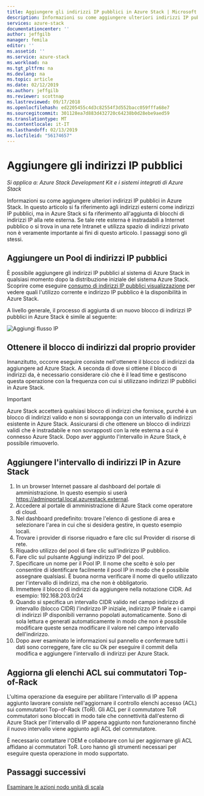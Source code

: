 ```yaml
---
title: Aggiungere gli indirizzi IP pubblici in Azure Stack | Microsoft Docs
description: Informazioni su come aggiungere ulteriori indirizzi IP pubblici in Azure Stack.
services: azure-stack
documentationcenter: ''
author: jeffgilb
manager: femila
editor: ''
ms.assetid: ''
ms.service: azure-stack
ms.workload: na
ms.tgt_pltfrm: na
ms.devlang: na
ms.topic: article
ms.date: 02/12/2019
ms.author: jeffgilb
ms.reviewer: scottnap
ms.lastreviewed: 09/17/2018
ms.openlocfilehash: ed2205455c4d3c82554f3d552bacc059fffa68e7
ms.sourcegitcommit: 301128ea7d883d432720c64238b0d28ebe9aed59
ms.translationtype: MT
ms.contentlocale: it-IT
ms.lasthandoff: 02/13/2019
ms.locfileid: "56174657"
---
```

# <a name="add-public-ip-addresses"></a>Aggiungere gli indirizzi IP pubblici
*Si applica a: Azure Stack Development Kit e i sistemi integrati di Azure Stack*  

Informazioni su come aggiungere ulteriori indirizzi IP pubblici in Azure Stack.  In questo articolo si fa riferimento agli indirizzi esterni come indirizzi IP pubblici, ma in Azure Stack si fa riferimento all'aggiunta di blocchi di indirizzi IP alla rete esterna.  Se tale rete esterna è instradabili a Internet pubblico o si trova in una rete Intranet e utilizza spazio di indirizzi privato non è veramente importante ai fini di questo articolo.  I passaggi sono gli stessi. 

## <a name="add-a-public-ip-address-pool"></a>Aggiungere un Pool di indirizzi IP pubblici
È possibile aggiungere gli indirizzi IP pubblici al sistema di Azure Stack in qualsiasi momento dopo la distribuzione iniziale del sistema Azure Stack. Scoprire come eseguire [consumo di indirizzi IP pubblici visualizzazione](azure-stack-viewing-public-ip-address-consumption.md) per vedere quali l'utilizzo corrente e indirizzo IP pubblico è la disponibilità in Azure Stack.

A livello generale, il processo di aggiunta di un nuovo blocco di indirizzi IP pubblici in Azure Stack è simile al seguente:

 ![Aggiungi flusso IP](media/azure-stack-add-ips/flow.PNG)

## <a name="obtain-the-address-block-from-your-provider"></a>Ottenere il blocco di indirizzi dal proprio provider
Innanzitutto, occorre eseguire consiste nell'ottenere il blocco di indirizzi da aggiungere ad Azure Stack.  A seconda di dove si ottiene il blocco di indirizzi da, è necessario considerare ciò che è il lead time e gestiscono questa operazione con la frequenza con cui si utilizzano indirizzi IP pubblici in Azure Stack.  

> [!IMPORTANT]
> Azure Stack accetterà qualsiasi blocco di indirizzi che fornisce, purché è un blocco di indirizzi valido e non si sovrapponga con un intervallo di indirizzi esistente in Azure Stack.  Assicurarsi di che ottenere un blocco di indirizzi validi che è instradabile e non sovrapposti con la rete esterna a cui è connesso Azure Stack.  Dopo aver aggiunto l'intervallo in Azure Stack, è possibile rimuoverlo.

## <a name="add-the-ip-address-range-to-azure-stack"></a>Aggiungere l'intervallo di indirizzi IP in Azure Stack

1. In un browser Internet passare al dashboard del portale di amministrazione.  In questo esempio si userà https://adminportal.local.azurestack.external.  
2.  Accedere al portale di amministrazione di Azure Stack come operatore di cloud.
3.  Nel dashboard predefinito: trovare l'elenco di gestione di area e selezionare l'area in cui che si desidera gestire, in questo esempio locali.
4.  Trovare i provider di risorse riquadro e fare clic sul Provider di risorse di rete.
5.  Riquadro utilizzo del pool di fare clic sull'indirizzo IP pubblico.
6.  Fare clic sul pulsante Aggiungi indirizzo IP del pool.
7.  Specificare un nome per il Pool IP.  Il nome che scelto è solo per consentire di identificare facilmente il pool IP in modo che è possibile assegnare qualsiasi.  È buona norma verificare il nome di quello utilizzato per l'intervallo di indirizzi, ma che non è obbligatorio.
8.   Immettere il blocco di indirizzi da aggiungere nella notazione CIDR.  Ad esempio:  192.168.203.0/24
9.  Quando si specifica un intervallo CIDR valido nel campo indirizzo di intervallo (blocco CIDR) l'indirizzo IP iniziale, indirizzo IP finale e i campi di indirizzi IP disponibili verranno popolati automaticamente.  Sono di sola lettura e generati automaticamente in modo che non è possibile modificare queste senza modificare il valore nel campo intervallo dell'indirizzo.
10. Dopo aver esaminato le informazioni sul pannello e confermare tutti i dati sono correggere, fare clic su Ok per eseguire il commit della modifica e aggiungere l'intervallo di indirizzi per Azure Stack.

## <a name="update-the-acls-on-your-top-of-rack-switches"></a>Aggiorna gli elenchi ACL sui commutatori Top-of-Rack
L'ultima operazione da eseguire per abilitare l'intervallo di IP appena aggiunto lavorare consiste nell'aggiornare il controllo elenchi accesso (ACL) sui commutatori Top-of-Rack (ToR).  Gli ACL per il commutatore ToR commutatori sono bloccati in modo tale che connettività dall'esterno di Azure Stack per l'intervallo di IP appena aggiunto non funzioneranno finché il nuovo intervallo viene aggiunto agli ACL del commutatore.  

È necessario contattare l'OEM e collaborare con lui per aggiornare gli ACL affidano ai commutatori ToR.  Loro hanno gli strumenti necessari per eseguire questa operazione in modo supportato.


## <a name="next-steps"></a>Passaggi successivi 
[Esaminare le azioni nodo unità di scala](azure-stack-node-actions.md) 
